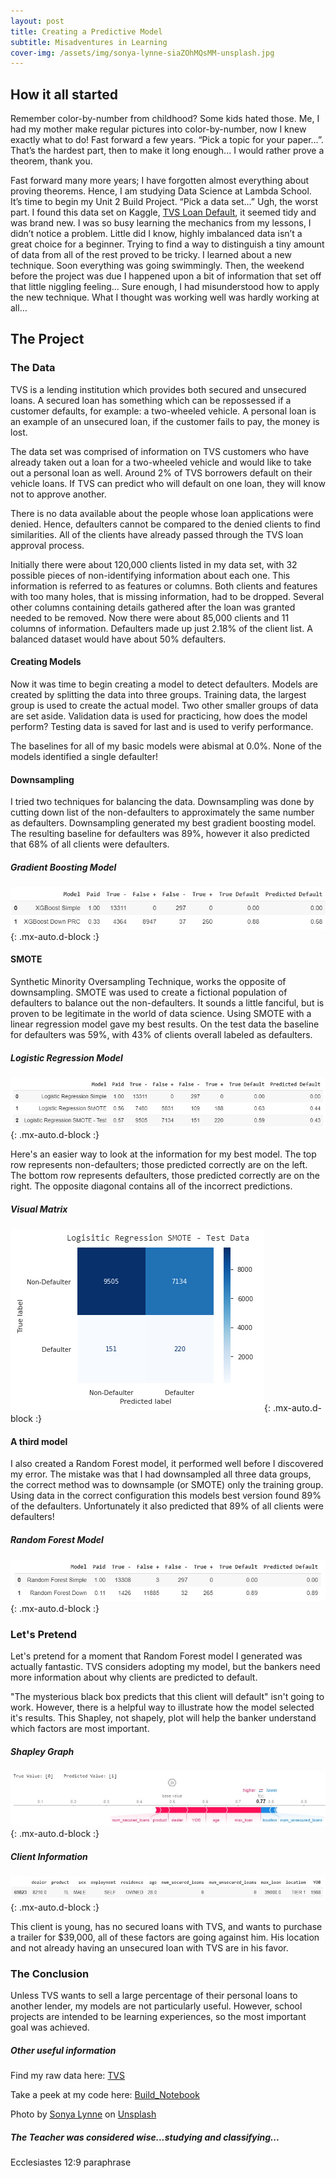 ```yaml
---
layout: post
title: Creating a Predictive Model
subtitle: Misadventures in Learning
cover-img: /assets/img/sonya-lynne-siaZOhMQsMM-unsplash.jpg
---
```

## How it all started

Remember color-by-number from childhood? Some kids hated those. Me, I had my mother make regular pictures into color-by-number, now I knew exactly what to do! Fast forward a few years. “Pick a topic for your paper…”. That’s the hardest part, then to make it long enough... I would rather prove a theorem, thank you.

Fast forward many more years; I have forgotten almost everything about proving theorems. Hence, I am studying Data Science at Lambda School. It’s time to begin my Unit 2 Build Project. “Pick a data set…” Ugh, the worst part. I found this data set on Kaggle, [TVS Loan Default](https://www.kaggle.com/sjleshrac/tvs-loan-default), it seemed tidy and was brand new. I was so busy learning the mechanics from my lessons, I didn’t notice a problem. Little did I know, highly imbalanced data isn’t a great choice for a beginner. Trying to find a way to distinguish a tiny amount of data from all of the rest proved to be tricky. I learned about a new technique. Soon everything was going swimmingly. Then, the weekend before the project was due I happened upon a bit of information that set off that little niggling feeling… Sure enough, I had misunderstood how to apply the new technique. What I thought was working well was hardly working at all…

## The Project
### The Data

TVS is a lending institution which provides both secured and unsecured loans. A secured loan has something which can be repossessed if a customer defaults, for example: a two-wheeled vehicle. A personal loan is an example of an unsecured loan, if the customer fails to pay, the money is lost.

The data set was comprised of information on TVS customers who have already taken out a loan for a two-wheeled vehicle and would like to take out a personal loan as well. Around 2% of TVS borrowers default on their vehicle loans. If TVS can predict who will default on one loan, they will know not to approve another.

There is no data available about the people whose loan applications were denied. Hence, defaulters cannot be compared to the denied clients to find similarities. All of the clients have already passed through the TVS loan approval process.

Initially there were about 120,000 clients listed in my data set, with 32 possible pieces of non-identifying information about each one. This information is referred to as features or columns. Both clients and features with too many holes, that is missing information, had to be dropped. Several other columns containing details gathered after the loan was granted needed to be removed. Now there were about 85,000 clients and 11 columns of information. Defaulters made up just 2.18% of the client list. A balanced dataset would have about 50% defaulters.

#### Creating Models
Now it was time to begin creating a model to detect defaulters. Models are created by splitting the data into three groups. Training data, the largest group is used to create the actual model. Two other smaller groups of data are set aside. Validation data is used for practicing, how does the model perform? Testing data is saved for last and is used to verify performance.

The baselines for all of my basic models were abismal at 0.0%. None of the models identified a single defaulter!

#### Downsampling
I tried two techniques for balancing the data. Downsampling was done by cutting down list of the non-defaulters to approximately the same number as defaulters. Downsampling generated my best gradient boosting model. The resulting baseline for defaulters was 89%, however it also predicted that 68% of all clients were defaulters.

##### Gradient Boosting Model
![XGB_Models](https://raw.githubusercontent.com/SaraWestWA/SaraWestWA.github.io/master/assets/img/Unit%202%20XGB.png){: .mx-auto.d-block :}

#### SMOTE
Synthetic Minority Oversampling Technique, works the opposite of downsampling. SMOTE was used to create a fictional population of defaulters to balance out the non-defaulters. It sounds a little fanciful, but is proven to be legitimate in the world of data science. Using SMOTE with a linear regression model gave my best results. On the test data the baseline for defaulters was 59%, with 43% of clients overall labeled as defaulters.

##### Logistic Regression Model
![LR_Models](https://raw.githubusercontent.com/SaraWestWA/SaraWestWA.github.io/master/assets/img/Unit%202%20LR.png){: .mx-auto.d-block :}


Here's an easier way to look at the information for my best model. The top row represents non-defaulters; those predicted correctly are on the left. The bottom row represents defaulters, those predicted correctly are on the right. The opposite diagonal contains all of the incorrect predictions.

##### Visual Matrix
![LR_Confusion Matrix](https://raw.githubusercontent.com/SaraWestWA/SaraWestWA.github.io/master/assets/img/Unit%202%20LR%20SMOTE%20Confusion%20Matrix.png){: .mx-auto.d-block :}

#### A third model
I also created a Random Forest model, it performed well before I discovered my error. The mistake was that I had downsampled all three data groups, the correct method was to downsample (or SMOTE) only the training group. Using data in the correct configuration this models best version found 89% of the defaulters. Unfortunately it also predicted that 89% of all clients were defaulters!

##### Random Forest Model
![RF_Models](https://raw.githubusercontent.com/SaraWestWA/SaraWestWA.github.io/master/assets/img/Unit%202%20RF.png){: .mx-auto.d-block :}

### Let's Pretend
Let's pretend for a moment that Random Forest model I generated was actually fantastic. TVS considers adopting my model, but the bankers need more information about why clients are predicted to default.

"The mysterious black box predicts that this client will default" isn't going to work. However, there is a helpful way to illustrate how the model selected it's results. This Shapley, not shapely, plot will help the banker understand which factors are most important.

##### Shapley Graph
![FP_Shap](https://raw.githubusercontent.com/SaraWestWA/SaraWestWA.github.io/master/assets/img/Unit%202%20Shap%20FP.jpg){: .mx-auto.d-block :}

##### Client Information
![FP_Row](https://raw.githubusercontent.com/SaraWestWA/SaraWestWA.github.io/master/assets/img/Unit%202%20Shap%20False-.jpg){: .mx-auto.d-block :}

This client is young, has no secured loans with TVS, and wants to purchase a trailer for $39,000, all of these factors are going against him. His location and not already having an unsecured loan with TVS are in his favor.

### The Conclusion
Unless TVS wants to sell a large percentage of their personal loans to another lender, my models are not particularly useful. However, school projects are intended to be learning experiences, so the most important goal was achieved.


##### Other useful information
Find my raw data here: [TVS](https://raw.githubusercontent.com/SaraWestWA/DS-Unit-2-Applied-Modeling/master/TVS.csv)

Take a peek at my code here: [Build_Notebook](https://github.com/SaraWestWA/DS-Unit-2-Applied-Modeling/blob/master/module4-model-interpretation/SW_DPSP7_Build_2.ipynb)

<span>Photo by <a href="https://unsplash.com/@sonyalynne?utm_source=unsplash&amp;utm_medium=referral&amp;utm_content=creditCopyText">Sonya Lynne</a> on <a href="https://unsplash.com/s/photos/crayon?utm_source=unsplash&amp;utm_medium=referral&amp;utm_content=creditCopyText">Unsplash</a></span>

##### The Teacher was considered wise...studying and classifying...
Ecclesiastes 12:9 paraphrase







